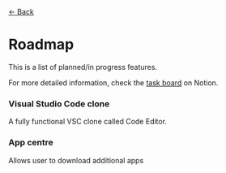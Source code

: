 [← Back](../README.md)

# Roadmap

This is a list of planned/in progress features.

For more detailed information, check the [task board](https://prozilla.notion.site/8325fabca1fb4f9885b6d6dfd5aa64c8?v=1a59f7ce50914f5ea711fe6460e52868&pvs=4) on Notion.

### Visual Studio Code clone

A fully functional VSC clone called Code Editor.

### App centre

Allows user to download additional apps